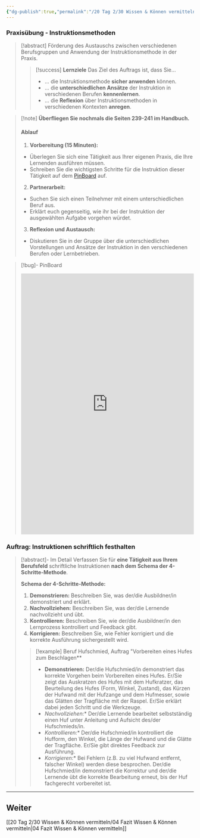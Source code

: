 ```yaml
---
{"dg-publish":true,"permalink":"/20 Tag 2/30 Wissen & Können vermitteln/03 Praxisübung/"}
---
```


### Praxisübung - Instruktionsmethoden

> [!abstract] Förderung des Austauschs zwischen verschiedenen Berufsgruppen und Anwendung der Instruktionsmethode in der Praxis.
>
>> [!success] **Lernziele** Das Ziel des Auftrags ist, dass Sie...
>>
>> - ... die Instruktionsmethode **sicher anwenden** können.
>> - ... die **unterschiedlichen Ansätze** der Instruktion in verschiedenen Berufen **kennenlernen**.
>> - ... die **Reflexion** über Instruktionsmethoden in verschiedenen Kontexten **anregen**.

>[!note] **Überfliegen Sie nochmals die Seiten 239-241 im Handbuch.**
>#### Ablauf
>1. **Vorbereitung (15 Minuten):**
>
>  - Überlegen Sie sich eine Tätigkeit aus Ihrer eigenen Praxis, die Ihre Lernenden ausführen müssen.
>   - Schreiben Sie die wichtigsten Schritte für die Instruktion dieser Tätigkeit auf dem [PinBoard](https://tools.fobizz.com/pinboard/public_boards/fb1ed27b-0448-4338-b07b-48427428fab1?token=16dedddaaea932032e2e52020d3b3fdf) auf.
>
>2. **Partnerarbeit:**
> - Suchen Sie sich einen Teilnehmer mit einem unterschiedlichen Beruf aus.
> - Erklärt euch gegenseitig, wie ihr bei der Instruktion der ausgewählten Aufgabe vorgehen würdet.
>3. **Reflexion und Austausch:**
> - Diskutieren Sie in der Gruppe über die unterschiedlichen Vorstellungen und Ansätze der Instruktion in den verschiedenen Berufen oder Lernbetrieben.

>[!bug]- PinBoard
><iframe src="https://tools.fobizz.com/pinboard/public_boards/fb1ed27b-0448-4338-b07b-48427428fab1?token=16dedddaaea932032e2e52020d3b3fdf" style="border:0px #ffffff none;" name="myiFrame" scrolling="no" frameborder="1" marginheight="0px" marginwidth="0px" height="700px" width="100%" allowfullscreen></iframe>

### Auftrag: Instruktionen schriftlich festhalten
>[!abstract]- Im Detail
>Verfassen Sie für **eine Tätigkeit aus Ihrem Berufsfeld** schriftliche Instruktionen **nach dem Schema der 4-Schritte-Methode**.
>
>**Schema der 4-Schritte-Methode:**
>
>1.  **Demonstrieren:** Beschreiben Sie, was der/die Ausbildner/in demonstriert und erklärt.
>2.  **Nachvollziehen:** Beschreiben Sie, was der/die Lernende nachvollzieht und übt.
>3.  **Kontrollieren:** Beschreiben Sie, wie der/die Ausbildner/in den Lernprozess kontrolliert und Feedback gibt.
>4.  **Korrigieren:** Beschreiben Sie, wie Fehler korrigiert und die korrekte Ausführung sichergestellt wird.
>
>>[!example] Beruf Hufschmied, Auftrag "Vorbereiten eines Hufes zum Beschlagen**
>>
>>- **Demonstrieren:** Der/die Hufschmied/in demonstriert das korrekte Vorgehen beim Vorbereiten eines Hufes. Er/Sie zeigt das Auskratzen des Hufes mit dem Hufkratzer, das Beurteilung des Hufes (Form, Winkel, Zustand), das Kürzen der Hufwand mit der Hufzange und dem Hufmesser, sowie das Glätten der Tragfläche mit der Raspel.  Er/Sie erklärt dabei jeden Schritt und die Werkzeuge.
>>- **Nachvollziehen*:** Der/die Lernende bearbeitet selbstständig einen Huf unter Anleitung und Aufsicht des/der Hufschmieds/in.
>>- **Kontrollieren*:** Der/die Hufschmied/in kontrolliert die Hufform, den Winkel, die Länge der Hufwand und die Glätte der Tragfläche. Er/Sie gibt direktes Feedback zur Ausführung.
>>- **Korrigieren*:** Bei Fehlern (z.B. zu viel Hufwand entfernt, falscher Winkel) werden diese besprochen. Der/die Hufschmied/in demonstriert die Korrektur und der/die Lernende übt die korrekte Bearbeitung erneut, bis der Huf fachgerecht vorbereitet ist.


---

## Weiter
[[20 Tag 2/30 Wissen & Können vermitteln/04 Fazit Wissen & Können vermitteln\|04 Fazit Wissen & Können vermitteln]]